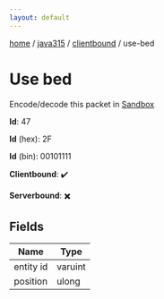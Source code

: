 ```yaml
---
layout: default
---
```


[home](/)  /  [java315](/protocol/java315)  /  [clientbound](/protocol/java315/clientbound)  /  use-bed

# Use bed

Encode/decode this packet in [Sandbox](../../../sandbox/java315#Clientbound.UseBed)

**Id**: 47

**Id** (hex): 2F

**Id** (bin): 00101111

**Clientbound**: ✔️

**Serverbound**: ✖️

## Fields

Name | Type
---|---
entity id | varuint
position | ulong
